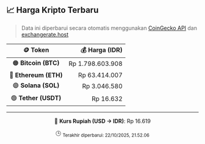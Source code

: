 

<!-- HARGA_KRIPTO -->
## 📈 Harga Kripto Terbaru

> Data ini diperbarui secara otomatis menggunakan [CoinGecko API](https://www.coingecko.com/) dan [exchangerate.host](https://exchangerate.host/)

<div align="center">

| 🪙 Token | 💰 Harga (IDR) |
|:------:|---------------:|
| 🟠 **Bitcoin (BTC)**   | Rp 1.798.603.908 |
| 🔵 **Ethereum (ETH)**  | Rp 63.414.007 |
| 🟣 **Solana (SOL)**    | Rp 3.046.580 |
| 🟢 **Tether (USDT)**   | Rp 16.632 |

---

💱 **Kurs Rupiah (USD → IDR)**: Rp 16.619

🕒 <sub>Terakhir diperbarui: 22/10/2025, 21.52.06</sub>

</div>
<!-- /HARGA_KRIPTO -->